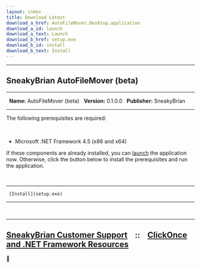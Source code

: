 ```yaml
---
layout: index
title: Download Latest
download_a_href: AutoFileMover.Desktop.application
download_a_id: launch
download_a_text: Launch
download_b_href: setup.exe
download_b_id: install
download_b_text: Install
---
```


  ----------------------
  SneakyBrian
  AutoFileMover (beta)
  ----------------------

  ---------------- -- ----------------------
   
  **Name:**           AutoFileMover (beta)
   
  **Version:**        0.1.0.0
   
  **Publisher:**      SneakyBrian
   
  ---------------- -- ----------------------

The following prerequisites are required:

 

-   Microsoft .NET Framework 4.5 (x86 and x64)

If these components are already installed, you can
[launch](AutoFileMover.Desktop.application) the application now.
Otherwise, click the button below to install the prerequisites and run
the application.

 

  -- ---------------------- --
     [Install](setup.exe)   
  -- ---------------------- --

 

  ------------------------------------------------------------------------------------------------------------------------------------------------------------------------------
  [SneakyBrian Customer Support](http://sneakybrian.github.io/AutoFileMover/)    ::    [ClickOnce and .NET Framework Resources](http://go.microsoft.com/fwlink/?LinkId=154571)
  ------------------------------------------------------------------------------------------------------------------------------------------------------------------------------


